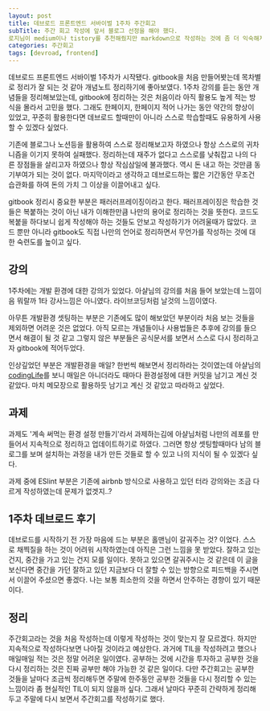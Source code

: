 ```yaml
---
layout: post
title: 데브로드 프론트엔드 서바이벌 1주차 주간회고
subTitle: 주간 회고 작성에 앞서 블로그 선정을 해야 했다.
로지님이 medium이나 tistory를 추천해줬지만 markdown으로 작성하는 것에 좀 더 익숙해지고자 기존에 만들어놨었던 github 블로그를 활용하기로 했다.
categories: 주간회고
tags: [devroad, frontend]
---
```


데브로드 프론트엔드 서바이벌 1주차가 시작됐다. gitbook을 처음 만들어봣는데 목차별로 정리가 잘 되는 것 같아 개념노트 정리하기에 좋아보였다. 1주차 강의를 듣는 동안 개념들을 정리해보았는데, gitbook에 정리하는 것은 처음이라 아직 활용도 높게 적는 방식을 몰라서 고민을 했다. 그래도 한페이지, 한페이지 적어 나가는 동안 약간의 향상이 있었고, 꾸준히 활용한다면 데브로드 할때만이 아니라 스스로 학습할때도 유용하게 사용할 수 있겠다 싶었다.

기존에 블로그나 노션등을 활용하여 스스로 정리해보고자 하였으나 항상 스스로의 귀차니즘을 이기지 못하여 실패했다. 정리하는데 재주가 없다고 스스로를 낮춰잡고 나의 다른 장점들을 살리고자 하였으나 항상 작심삼일에 불과했다. 역시 돈 내고 하는 것만큼 동기부여가 되는 것이 없다. 마지막이라고 생각하고 데브로드하는 짧은 기간동안 무조건 습관화를 하여 돈의 가치 그 이상을 이끌어내고 싶다.

gitbook 정리시 중요한 부분은 패러러프레이징이라고 한다. 패러프레이징은 학습한 것들은 복붙하는 것이 아닌 내가 이해한만큼 나만의 용어로 정리하는 것을 뜻한다. 코드도 복붙을 하다보니 쉽게 작성해야 하는 것들도 안보고 작성하기가 어려울때가 많았다. 코드 뿐만 아니라 gitbook도 직접 나만의 언어로 정리하면서 무언가를 작성하는 것에 대한 숙련도를 높이고 싶다.

## 강의

1주차에는 개발 환경에 대한 강의가 있었다. 아샬님의 강의를 처음 들어 보았는데 느낌이 음 뭐랄까 1타 강사느낌은 아니였다. 라이브코딩처럼 날것의 느낌이였다.

아무튼 개발환경 셋팅하는 부분은 기존에도 많이 해보았던 부분이라 처음 보는 것들을 제외하면 어려운 것은 없었다. 아직 모르는 개념들이나 사용법들은 추후에 강의를 들으면서 해결이 될 것 같고 그렇지 않은 부분들은 공식문서를 보면서 스스로 다시 정리하고자 gitbook에 적어두었다.

인상깊었던 부분은 개발환경을 매일? 한번씩 해보면서 정리하라는 것이였는데 아샬님의 [codingLife](https://github.com/ahastudio/CodingLife/tree/main/20211008/react)를 보니 매일은 아니더라도 때마다 환경설정에 대한 커밋을 남기고 계신 것 같았다. 마치 메모장으로 활용하듯 남기고 계신 것 같았고 따라하고 싶었다.

## 과제

과제도 '계속 써먹는 환경 설정 만들기'라서 과제하는김에 아샬님처럼 나만의 레포를 만들어서 지속적으로 정리하고 업데이트하기로 하였다. 그러면 항상 셋팅할때마다 남의 블로그를 보며 설치하는 과정을 내가 만든 것들로 할 수 있고 나의 지식이 될 수 있겠다 싶다.

과제 중에 ESlint 부분은 기존에 airbnb 방식으로 사용하고 있던 터라 강의와는 조금 다르게 작성하였는데 문제가 없겟지..?

## 1주차 데브로드 후기

데브로드를 시작하기 전 가장 마음에 드는 부분은 홀맨님이 갈궈주는 것? 이었다. 스스로 채찍질을 하는 것이 어려워 시작하였는데 아직은 그런 느낌을 못 받았다. 잘하고 있는 건지, 중간을 가고 있는 건지 모를 일이다.
못하고 있으면 갈궈주시는 것 같은데 이 글을 보신다면 중간을 가던 잘하고 있던 지금보다 더 잘할 수 있는 방향으로 피드백을 주시면서 이끌어 주셨으면 좋겠다. 나는 보통 최소한의 것을 하면서 안주하는 경향이 있기 때문이다.

## 정리

주간회고라는 것을 처음 작성하는데 이렇게 작성하는 것이 맞는지 잘 모르겠다. 하지만 지속적으로 작성하다보면 나아질 것이라고 예상한다. 과거에 TIL을 작성하려고 했으나 매일매일 적는 것은 정말 어려운 일이였다. 공부하는 것에 시간을 투자하고 공부한 것을 다시 정리하는 것은 진짜 공부만 해야 가능한 것 같은 일이다. 다만 주간회고는 공부한 것들을 날마다 조금씩 정리해두면 주말에 한주동안 공부한 것들을 다시 정리할 수 있는 느낌이라 좀 현실적인 TIL이 되지 않을까 싶다. 그래서 날마다 꾸준히 간략하게 정리해두고 주말에 다시 보면서 주간회고를 작성하기로 했다.
